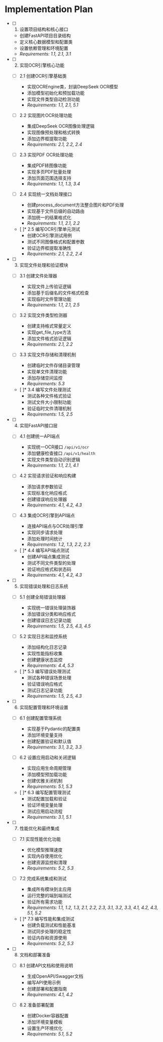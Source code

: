 # Implementation Plan

- [ ] 1. 设置项目结构和核心接口
  - 创建FastAPI项目目录结构
  - 定义核心数据模型和配置类
  - 设置依赖管理和环境配置
  - _Requirements: 1.1, 2.1, 3.1_

- [ ] 2. 实现OCR引擎核心功能
  - [ ] 2.1 创建OCR引擎基础类
    - 实现OCREngine类，封装DeepSeek OCR模型
    - 添加模型初始化和预加载功能
    - 实现文件类型自动检测功能
    - _Requirements: 1.1, 2.1, 5.1_

  - [ ] 2.2 实现图片OCR处理功能
    - 集成DeepSeek OCR图像处理逻辑
    - 实现图像预处理和格式转换
    - 添加边界框提取功能
    - _Requirements: 2.1, 2.2, 2.4_

  - [ ] 2.3 实现PDF OCR处理功能
    - 集成PDF转图像功能
    - 实现多页PDF批量处理
    - 添加页面范围选择支持
    - _Requirements: 1.1, 1.3, 3.4_

  - [ ] 2.4 实现统一文档处理接口
    - 创建process_document方法整合图片和PDF处理
    - 实现基于文件后缀的自动路由
    - 添加统一的结果格式化
    - _Requirements: 1.1, 2.1, 2.2_

  - [ ]* 2.5 编写OCR引擎单元测试
    - 创建OCR引擎测试用例
    - 测试不同图像格式和配置参数
    - 验证边界框提取准确性
    - _Requirements: 2.1, 2.2, 2.4_

- [ ] 3. 实现文件处理和验证模块
  - [ ] 3.1 创建文件处理器
    - 实现文件上传验证逻辑
    - 添加基于后缀名的文件格式检查
    - 实现临时文件管理功能
    - _Requirements: 1.1, 2.1, 2.5_

  - [ ] 3.2 实现文件类型检测器
    - 创建支持格式常量定义
    - 实现get_file_type方法
    - 添加文件格式验证逻辑
    - _Requirements: 2.1, 2.2_

  - [ ] 3.3 实现文件存储和清理机制
    - 创建临时文件存储目录管理
    - 实现单文件清理功能
    - 添加存储空间监控
    - _Requirements: 5.3_

  - [ ]* 3.4 编写文件处理测试
    - 测试各种文件格式验证
    - 测试文件大小限制功能
    - 验证临时文件清理机制
    - _Requirements: 1.5, 2.5_

- [ ] 4. 实现FastAPI接口层
  - [ ] 4.1 创建统一API端点
    - 实现统一OCR接口 `/api/v1/ocr`
    - 添加健康检查接口 `/api/v1/health`
    - 实现文件类型自动识别逻辑
    - _Requirements: 1.1, 2.1, 4.1_

  - [ ] 4.2 实现请求验证和响应构建
    - 添加请求参数验证
    - 实现标准化响应格式
    - 创建错误响应处理器
    - _Requirements: 4.1, 4.2, 4.3_

  - [ ] 4.3 集成OCR引擎到API端点
    - 连接API端点与OCR处理引擎
    - 实现同步请求处理
    - 添加处理时间统计
    - _Requirements: 1.2, 1.3, 2.2, 2.3_

  - [ ]* 4.4 编写API端点测试
    - 创建API端点集成测试
    - 测试不同文件类型的处理
    - 验证响应格式和状态码
    - _Requirements: 4.1, 4.2, 4.3_

- [ ] 5. 实现错误处理和日志系统
  - [ ] 5.1 创建全局错误处理器
    - 实现统一错误处理装饰器
    - 添加错误分类和响应格式
    - 创建错误日志记录功能
    - _Requirements: 1.5, 2.5, 4.3, 4.5_

  - [ ] 5.2 实现日志和监控系统
    - 添加结构化日志记录
    - 实现性能指标收集
    - 创建健康状态监控
    - _Requirements: 4.4, 5.3_

  - [ ]* 5.3 编写错误处理测试
    - 测试各种错误场景处理
    - 验证错误响应格式
    - 测试日志记录功能
    - _Requirements: 1.5, 2.5, 4.3_

- [ ] 6. 实现配置管理和环境设置
  - [ ] 6.1 创建配置管理系统
    - 实现基于Pydantic的配置类
    - 添加环境变量支持
    - 创建配置验证和默认值
    - _Requirements: 3.1, 3.2, 3.3_

  - [ ] 6.2 设置应用启动和关闭逻辑
    - 实现应用生命周期管理
    - 添加模型预加载功能
    - 创建优雅关闭机制
    - _Requirements: 5.1, 5.3_

  - [ ]* 6.3 编写配置管理测试
    - 测试配置加载和验证
    - 验证环境变量处理
    - 测试应用启动流程
    - _Requirements: 3.1, 5.1_

- [ ] 7. 性能优化和最终集成
  - [ ] 7.1 实现性能优化功能
    - 优化模型推理速度
    - 实现内存使用优化
    - 创建资源监控和清理
    - _Requirements: 5.2, 5.3_

  - [ ] 7.2 完成系统集成和测试
    - 集成所有模块到主应用
    - 运行完整的端到端测试
    - 验证所有需求功能
    - _Requirements: 1.1, 1.2, 1.3, 2.1, 2.2, 2.3, 3.1, 3.2, 3.3, 4.1, 4.2, 4.3, 5.1, 5.2_

  - [ ]* 7.3 编写性能和集成测试
    - 创建负载测试和性能基准
    - 测试同步处理的稳定性
    - 验证内存和资源使用
    - _Requirements: 5.2, 5.3_

- [ ] 8. 文档和部署准备
  - [ ] 8.1 创建API文档和使用说明
    - 生成OpenAPI/Swagger文档
    - 编写API使用示例
    - 创建部署和配置指南
    - _Requirements: 4.1, 4.2_

  - [ ] 8.2 准备部署配置
    - 创建Docker容器配置
    - 添加环境变量模板
    - 设置生产环境优化
    - _Requirements: 5.1, 5.2_